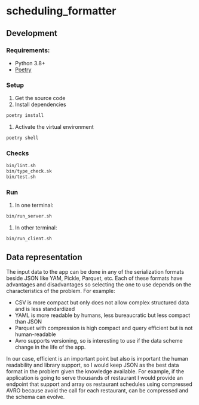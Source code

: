 # scheduling_formatter

## Development

### Requirements:

* Python 3.8+
* [Poetry](https://python-poetry.org/)

### Setup

1. Get the source code
2. Install dependencies

```sh
poetry install
```

1. Activate the virtual environment

```sh
poetry shell
```

### Checks

```sh
bin/lint.sh
bin/type_check.sk
bin/test.sh
```

### Run

1. In one terminal:

```sh
bin/run_server.sh
```

1. In other terminal:

```sh
bin/run_client.sh
```

## Data representation

The input data to the app can be done in any of the serialization formats beside JSON
like YAM, Pickle, Parquet, etc. Each of these formats have advantages and disadvantages
so selecting the one to use depends on the characteristics of the problem.
For example:

- CSV is more compact but only does not allow complex structured data and is less standardized
- YAML is more readable by humans, less bureaucratic but less compact than JSON
- Parquet with compression is high compact and query efficient but is not human-readable
- Avro supports versioning, so is interesting to use if the data scheme change in the life
  of the app.

In our case, efficient is an important point but also is important the human readability
and library support, so I would keep JSON as the best data format in the problem
given the knowledge available. For example, if the application is going to serve
thousands of restaurant I would provide an endpoint that support and array os restaurant schedules
using compressed AVRO because avoid the call for each restaurant, can be compressed
and the schema can evolve.